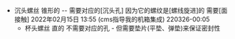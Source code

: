 - 沉头螺丝 锥形的 -- 需要对应的[沉头孔] 因为它的螺纹是[螺线旋进]的 需要[面接触]
2022年02月15日 13:55 (cms指导我的机箱集成)
220326-00:05
    - 杯头螺丝 直的 不需要对应的孔 - 但需要垫片(平垫、弹垫)来保证密封性
